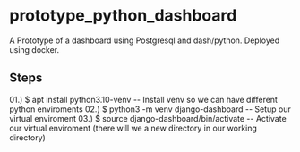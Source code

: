 # prototype_python_dashboard
A Prototype of a dashboard using Postgresql and dash/python.  Deployed using docker.

## Steps
01.) $ apt install python3.10-venv -- Install venv so we can have different python enviroments
02.) $ python3 -m venv django-dashboard -- Setup our virtual enviroment
03.) $ source django-dashboard/bin/activate -- Activate our virtual enviroment (there will we a new directory in our working directory)

